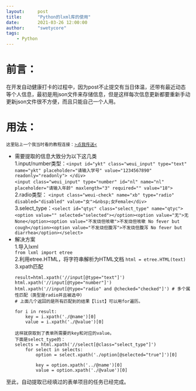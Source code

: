 ```yaml
---
layout:     post
title:      "Python的lxml库的使用"
date:       2021-03-26 12:00:00
author:     "swetycore"
tags:
    - Python
---
```


# 前言：
在开发自动健康打卡的过程中，因为post不止提交有当日体温，还带有最近动态等个人信息，最初是用json文件来存储信息，但是这样每次信息更新都要重新手动更新json文件很不方便，而且只能自己一个人用。

# 用法：
<small>这里贴上一个我当时看的教程连接：[>点我传送<](https://www.w3school.com.cn/xml/index.asp)</small>
+ 需要提取的信息大致分为以下这几类  
 1.input/number类型：`<input id="ykt" class="weui_input" type="text" name="ykt" placeholder="请输入学号" value="1234567890" readonly="readonly"> </div>`   
  `<input class="weui_input" type="number" id="nl" name="nl" placeholder="请输入年龄" maxlength="3" required="" value="18">`   
  2.radio类型： `<input class="weui-check" name="xb" type="radio" disabled="disabled" value="女">&nbsp;女Female</div>`  
  3.select_type：`<select id="qtyc" class="select_type" name="qtyc"><option value="" selected="selected"></option><option value="无">无 None</option><option value="不发烧但咳嗽">不发烧但咳嗽 No fever but cough</option><option value="不发烧但腹泻">不发烧但腹泻 No fever but diarrhea</option></select>`  
 + 解决方案  
   1.导入lxml  
   `from lxml import etree`  
   2.利用etree.HTML，将字符串解析为HTML文档
   `html = etree.HTML(text)`  
   3.xpath匹配  
    ```
    result=html.xpath('//input[@type="text"]')
    html.xpath('//input[@type="number"]')
    html.xpath('//input[@type="radio" and @checked="checked"]') # 多个属性匹配（类型是radio并且被选中）
    # 上面几个返回的是所有匹配到的结果【list】可以用for遍历。
   
    for i in result:
        key = i.xpath('./@name')[0]
        value = i.xpath('./@value')[0]
   
    这样就获取到了表单所需要的key和对应的value。
    下面是select_type的：
    selects = html.xpath('//select[@class="select_type"]')
        for select in selects:
            option = select.xpath('./option[@selected="true"]')[0]
   
            key = option.xpath('../@name')[0]
            value = option.xpath('./@value')[0]
    ```

至此，自动提取已经填过的表单项目的任务已经完成。
